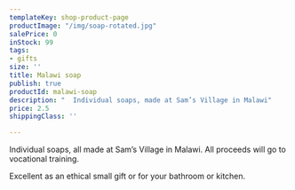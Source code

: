 ```yaml
---
templateKey: shop-product-page
productImage: "/img/soap-rotated.jpg"
salePrice: 0
inStock: 99
tags:
- gifts
size: ''
title: Malawi soap
publish: true
productId: malawi-soap
description: "  Individual soaps, made at Sam’s Village in Malawi"
price: 2.5
shippingClass: ''

---
```

Individual soaps, all made at Sam’s Village in Malawi. All proceeds will go to vocational training.

Excellent as an ethical small gift or for your bathroom or kitchen.